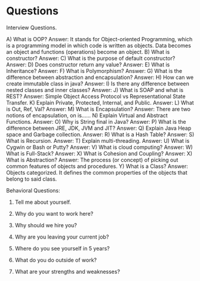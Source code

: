 # Questions
Interview Questions.

A) What is OOP?
Answer: It stands for Object-oriented Programming, which is a programming model in which code is written as objects. Data becomes an object and functions (operations) become an object.
B) What is constructor?
Answer:
C) What is the purpose of default constructor?
Answer:
D) Does constructor return any value?
Answer:
E) What is Inheritance?
Answer:
F) What is Polymorphism?
Answer:
G) What is the difference between abstraction and encapsulation?
Answer:
H) How can we create immutable class in java?
Answer:
I) Is there any difference between nested classes and inner classes?
Answer:
J) What is SOAP and what is REST?
Answer: Simple Object Access Protocol vs Representational State Transfer.
K) Explain Private, Protected, Internal, and Public.
Answer:
L) What is Out, Ref, Val?
Answer:
M) What is Encapsulation?
Answer: There are two notions of encapsulation, on is......
N) Explain Virtual and Abstract Functions.
Answer:
O) Why is String final in Java?
Answer:
P) What is the difference between JRE, JDK, JVM and JIT?
Answer:
Q) Explain Java Heap space and Garbage collection.
Answer:
R) What is a Hash Table?
Answer:
S) What is Recursion.
Answer:
T) Explain multi-threading.
Answer:
U) What is Cygwin or Bash or Putty?
Answer:
V) What is cloud computing?
Answer:
W) What is Full-Stack?
Answer:
X) What is Cohesion and Coupling?
Answer:
X) What is Abstraction?
Answer: The process (or concept) of picking out common features of objects and procedures.
Y) What is a Class?
Answer: Objects categorized. It defines the common properties of the objects that belong to said class.


Behavioral Questions:

1) Tell me about yourself.

2) Why do you want to work here?

3) Why should we hire you?

4) Why are you leaving your current job?

5) Where do you see yourself in 5 years?

6) What do you do outside of work?

7) What are your strengths and weaknesses?

